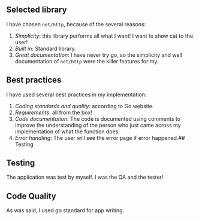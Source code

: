 ## Selected library 
I have chosen `net/http`, because of the several reasons:

1. *Simplicity*: this library performs all what I want! I want to show cat to the user!
2. *Built in*: Standard library.
3. *Great documentation*: I have never try go, so the simplicity and well documentation of `net/http` were the killer features for my.

## Best practices 
I have used several best practices in my implementation:

1. *Coding standards and quality*: according to Go website.
2. *Requirements*: all from the box! 
3. *Code documentation*: The code is documented using comments to improve the understanding of the person who just came across my implementation of what the function does.
4. *Error handling*: The user will see the error page if error happened.## Testing

## Testing
The application was test by myself. I was the QA and the tester!

## Code Quality
As was said, I used go standard for app writing.
